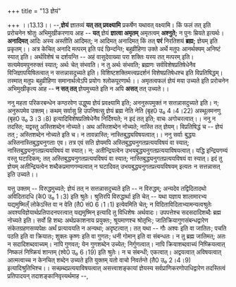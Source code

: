 +++
title = "13 ज्ञेयं"

+++
।।13.13।। --,**ज्ञेयं** ज्ञातव्यं **यत् तत् प्रवक्ष्यामि** प्रकर्षेण
यथावत् वक्ष्यामि। किं फलं तत् इति प्ररोचनेन श्रोतुः अभिमुखीकरणाय आह --
**यत्** ज्ञेयं **ज्ञात्वा अमृतम्** अमृतत्वम् **अश्नुते;** न पुनः म्रियते
इत्यर्थः। **अनादिमत्** आदिः अस्य अस्तीति आदिमत्; न आदिमत् अनादिमत् किं
तत् **परं** निरतिशयं **ब्रह्म;** ज्ञेयम् इति प्रकृतम्।। अत्र केचित् अनादि
मत्परम् इति पदं छिन्दन्ति; बहुव्रीहिणा उक्ते अर्थे मतुपः आनर्थक्यम्
अनिष्टं स्यात् इति। अर्थविशेषं च दर्शयन्ति -- अहं वासुदेवाख्या परा
शक्तिः यस्य तत् मत्परम् इति। सत्यमेवमपुनरुक्तं स्यात्; अर्थः चेत्
संभवति। न तु अर्थः संभवति; ब्रह्मणः सर्वविशेषप्रतिषेधेनैव
विजिज्ञापयिषितत्वात् न सत्तन्नासदुच्यते इति। विशिष्टशक्तिमत्त्वप्रदर्शनं
विशेषप्रतिषेधश्च इति विप्रतिषिद्धम्। तस्मात् मतुपः बहुव्रीहिणा
समानार्थत्वेऽपि प्रयोगः श्लोकपूरणार्थः।। अमृतत्वफलं ज्ञेयं मया उच्यते इति
प्ररोचनेन अभिमुखीकृत्य आह -- **न सत् तत्** ज्ञेयमुच्यते इति न अपि
**असत्** तत् उच्यते।।  
  
ननु महता परिकरबन्धेन कण्ठरवेण उद्धुष्य ज्ञेयं प्रवक्ष्यामि इति;
अननुरूपमुक्तं न सत्तन्नासदुच्यते इति। न; अनुरूपमेव उक्तम्। कथम् सर्वासु
हि उपनिषत्सु ज्ञेयं ब्रह्म नेति नेति (बृह0 उ₀ 4।4।22) अस्थूलमनणु (बृह0
उ₀ 3।3।8) इत्यादिविशेषप्रतिषेधेनैव निर्दिश्यते; न इदं तत् इति; वाचः
अगोचरत्वात्।। ननु न तदस्ति; यद्वस्तु अस्तिशब्देन नोच्यते। अथ अस्तिशब्देन
नोच्यते; नास्ति तत् ज्ञेयम्। विप्रतिषिद्धं च -- ज्ञेयं तत् ; अस्तिशब्देन
नोच्यते इति च। न तावन्नास्ति; नास्तिबुद्ध्यविषयत्वात्।। ननु सर्वाः
बुद्धयः अस्तिनास्तिबुद्ध्यनुगताः एव। तत्र एवं सति ज्ञेयमपि
अस्तिबुद्ध्यनुगतप्रत्ययविषयं वा स्यात्; नास्तिबुद्ध्यनुगतप्रत्ययविषयं वा
स्यात्। न; अतीन्द्रियत्वेन उभयबुद्ध्यनुगतप्रत्ययाविषयत्वात्। यद्धि
इन्द्रियगम्यं वस्तु घटादिकम्; तत् अस्तिबुद्ध्यनुगतप्रत्ययविषयं वा
स्यात्; नास्तिबुद्ध्यनुगतप्रत्ययविषयं वा स्यात्। इदं तु ज्ञेयम्
अतीन्द्रियत्वेन शब्दैकप्रमाणगम्यत्वात् न घटादिवत्
उभयबुद्ध्यनुगतप्रत्ययविषयम् इत्यतः न सत्तन्नासत् इति उच्यते।।  
  
यत्तु उक्तम् -- विरुद्धमुच्यते; ज्ञेयं तत् न सत्तन्नासदुच्यते इति -- न
विरुद्धम्; अन्यदेव तद्विदितादथो अविदितादधि (के0 उ₀ 1।3) इति श्रुतेः।
श्रुतिरपि विरुद्धार्था इति चेत् -- यथा यज्ञाय शालामारभ्य
यद्यमुष्मिल्ँ लोकेऽस्ति वा न वेति (तै0 सं0 6।1।1) इत्येवमिति चेत्; न
विदिताविदिताभ्यामन्यत्वश्रुतेः अवश्यविज्ञेयार्थप्रतिपादनपरत्वात्
यद्यमुष्मिन् इत्यादि तु विधिशेषः अर्थवादः। उपपत्तेश्च सदसदादिशब्दैः
ब्रह्म नोच्यते इति। सर्वो हि शब्दः अर्थप्रकाशनाय प्रयुक्तः; श्रूयमाणश्च
श्रोतृभिः; जातिक्रियागुणसंबन्धद्वारेण संकेतग्रहणसव्यपेक्षः अर्थं
प्रत्याययति न अन्यथा; अदृष्टत्वात्। तत् यथा -- गौः अश्वः इति वा जातितः;
पचति पठति इति वा क्रियातः; शुक्लः कृष्णः इति वा गुणतः; धनी गोमान् इति वा
संबन्धतः। न तु ब्रह्म जातिमत्; अतः न सदादिशब्दवाच्यम्। नापि गुणवत्; येन
गुणशब्देन उच्येत; निर्गुणत्वात्। नापि क्रियाशब्दवाच्यं निष्क्रियत्वात्
निष्कलं निष्क्रियं शान्तम् (श्वे0 उ₀ 6।19) इति श्रुतेः। न च संबन्धी;
एकत्वात्। अद्वयत्वात् अविषयत्वात् आत्मत्वाच्च न केनचित् शब्देन उच्यते
इति युक्तम् यतो वाचो निवर्तन्ते (तै0 उ₀ 2।4।9)
इत्यादिश्रुतिभिश्च।। सच्छब्दप्रत्ययाविषयत्वात् असत्त्वाशङ्कायां ज्ञेयस्य
सर्वप्राणिकरणोपाधिद्वारेण तदस्तित्वं प्रतिपादयन् तदाशङ्कानिवृत्त्यर्थमाह
--,
